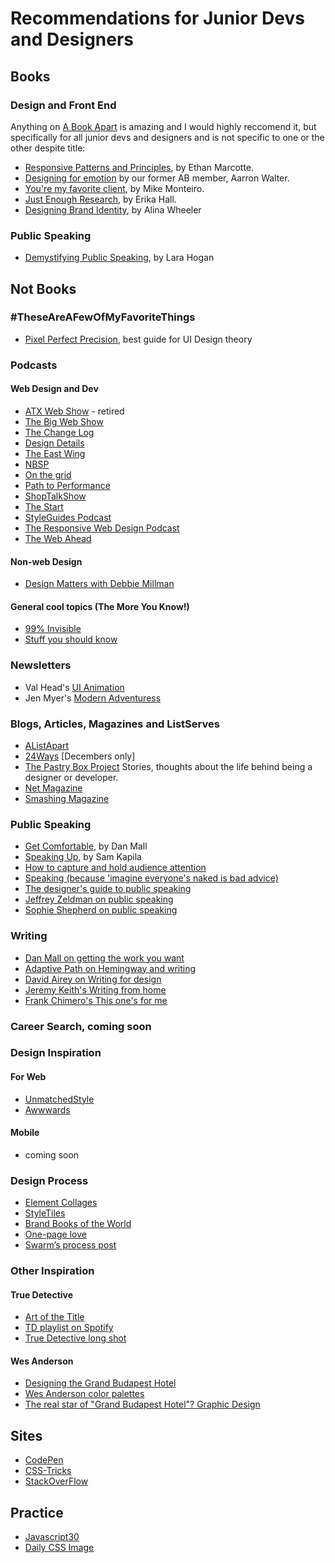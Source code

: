 # Recommendations for Junior Devs and Designers

## Books
### Design and Front End
Anything on [A Book Apart](http://www.abookapart.com) is amazing and I would highly reccomend it, but specifically for all junior devs and designers and is not specific to one or the other despite title:
* [Responsive Patterns and Principles](https://abookapart.com/products/responsive-design-patterns-principles), by Ethan Marcotte.
* [Designing for emotion](https://abookapart.com/products/designing-for-emotion) by our former AB member, Aarron Walter.
* [You're my favorite client](https://abookapart.com/products/youre-my-favorite-client), by Mike Monteiro.
* [Just Enough Research](https://abookapart.com/products/just-enough-research), by Erika Hall.
* [Designing Brand Identity](https://www.amazon.com/Designing-Brand-Identity-Essential-Branding/dp/1118099206), by Alina Wheeler

### Public Speaking
* [Demystifying Public Speaking](https://abookapart.com/products/demystifying-public-speaking), by Lara Hogan

## Not Books

### #TheseAreAFewOfMyFavoriteThings
* [Pixel Perfect Precision](https://ustwo.com/blog/the-ustwo-pixel-perfect-precision-handbook-3/), best guide for UI Design theory

### Podcasts
#### Web Design and Dev
* [ATX Web Show](http://atxwebshow.com/) - retired
* [The Big Web Show](http://5by5.tv/bigwebshow)
* [The Change Log](https://thechangelog.com/)
* [Design Details](http://www.designdetails.fm/)
* [The East Wing](http://goodstuff.fm/theeastwing)
* [NBSP](http://goodstuff.fm/nbsp)
* [On the grid](http://5by5.tv/onthegrid)
* [Path to Performance](http://pathtoperf.com/)
* [ShopTalkShow](http://shoptalkshow.com/)
* [The Start](http://www.thestart.fm/)
* [StyleGuides Podcast](http://styleguides.io/podcast/)
* [The Responsive Web Design Podcast](http://responsivewebdesign.com/podcast/)
* [The Web Ahead](http://5by5.tv/webahead)

#### Non-web Design
* [Design Matters with Debbie Millman](http://www.debbiemillman.com/designmatters/)

#### General cool topics (The More You Know!)
* [99% Invisible](http://99percentinvisible.org/)
* [Stuff you should know](http://www.stuffyoushouldknow.com/podcasts/)

### Newsletters
* Val Head's [UI Animation](http://valhead.com/newsletter/)
* Jen Myer's [Modern Adventuress](http://tinyletter.com/jenmyers)

### Blogs, Articles, Magazines and ListServes
* [AListApart](http://www.alistapart.com)
* [24Ways](https://24ways.org/) [Decembers only]
* [The Pastry Box Project](https://the-pastry-box-project.net/) Stories, thoughts about the life behind being a designer or developer.
* [Net Magazine](http://www.creativebloq.com/net-magazine)
* [Smashing Magazine](https://www.smashingmagazine.com/)

### Public Speaking
* [Get Comfortable](http://danielmall.com/articles/get-comfortable/), by Dan Mall
* [Speaking Up](https://medium.com/@samkap/speaking-up-25c29576574#.bdex2lwti), by Sam Kapila
* [How to capture and hold audience attention](http://www.inc.com/sims-wyeth/how-to-capture-and-hold-audience-attention.html)
* [Speaking (because 'imagine everyone's naked is bad advice)](http://speaking.io/)
* [The designer's guide to public speaking](http://www.creativebloq.com/design/public-speaking-31411031)
* [Jeffrey Zeldman on public speaking](http://www.zeldman.com/2014/02/01/the-page-the-stage/)
* [Sophie Shepherd on public speaking](http://sophieshepherd.com/2013/07/public-speaking.html)

### Writing
*   [Dan Mall on getting the work you want](http://danielmall.com/articles/how-to-get-the-work-you-want/)
*   [Adaptive Path on Hemingway and writing](http://www.adaptivepath.com/ideas/writing-for-designers-be-like-papa/)
*   [David Airey on Writing for design](http://www.davidairey.com/writing-for-design/)
*   [Jeremy Keith's Writing from home](http://adactio.com/journal/6632/)
*   [Frank Chimero's This one's for me](http://frankchimero.com/blog/this-ones-for-me/)

### Career Search, coming soon

### Design Inspiration

#### For Web
* [UnmatchedStyle](http://unmatchedstyle.com/gallery)
* [Awwwards](http://awwwards.com)


#### Mobile
* coming soon

### Design Process
* [Element Collages](http://danielmall.com/articles/rif-element-collages/)
* [StyleTiles](http://styletil.es)
* [Brand Books of the World](http://www.logodesignlove.com/brand-identity-style-guides)
* [One-page love](https://onepagelove.com/)
* [Swarm’s process post](https://medium.com/@mrdavenport/swarm-branding-and-visual-design-afb11c949526)


### Other Inspiration
#### True Detective
*   [Art of the Title](http://www.artofthetitle.com/title/true-detective/)
*   [TD playlist on Spotify](https://play.spotify.com/user/1163710959/playlist/0EJ7r6YKPD3QIVDa1gycsw)
*   [True Detective long shot](http://www.huffingtonpost.com/2014/02/13/true-detective-6-minute-continuous-shot_n_4778934.html)

#### Wes Anderson
*   [Designing the Grand Budapest Hotel](http://www.creativereview.co.uk/cr-blog/2014/march/grand-budapest-hotel)
*   [Wes Anderson color palettes](http://wesandersonpalettes.tumblr.com/)
*   [The real star of "Grand Budapest Hotel"? Graphic Design](http://www.fastcodesign.com/3027566/the-real-star-of-the-grand-budapest-hotel-graphic-design)

## Sites
* [CodePen](http://www.codepen.io)
* [CSS-Tricks](http://www.css-tricks.com)
* [StackOverFlow](http://www.stackoverflow.com)

## Practice
* [Javascript30](https://javascript30.com/)
* [Daily CSS Image](http://dailycssimages.com/)
